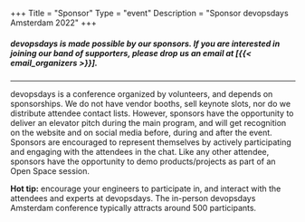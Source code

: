 +++
Title = "Sponsor"
Type = "event"
Description = "Sponsor devopsdays Amsterdam 2022"
+++

<h5>
<p>devopsdays is made possible by our sponsors. If you are interested in joining our band of supporters, please drop us an email at [{{< email_organizers >}}].</p>
<!-- <p><a href="https://assets.devopsdays.org/events/2021/amsterdam/devopsdays-amsterdam-2021-prospectus.pdf">A downloadable version of our prospectus is available here.</a></p> -->
</h5>

<hr>

devopsdays is a conference organized by volunteers, and depends on sponsorships. We do not have vendor booths, sell keynote slots, nor do we distribute attendee contact lists. However, sponsors have the opportunity to deliver an elevator pitch during the main program, and will get recognition on the website and on social media before, during and after the event. Sponsors are encouraged to represent themselves by actively participating and engaging with the attendees in the chat. Like any other attendee, sponsors have the opportunity to demo products/projects as part of an Open Space session.
<p>
  <strong>Hot tip:</strong> encourage your engineers to participate in, and interact with the attendees and experts at devopsdays. The in-person devopsdays Amsterdam conference typically attracts around 500 participants.
<p>
  
<!--
|                                                           | Gold   | Silver | Bronze  |
| --------------------------------------------------------- | ------ | ------ | ------- |
|                                                           | **3K** | **1k** | **500** |
| Sponsor slide during breaks                               | x      | x      |         |
| Product pitch (2 minute pitch - 3 times during the event) | x      |        |         |
| Virtual Sponsor area                                      | x      | x      |         |
| Discount on sponsorship for 2022                          | x      |        |         |
| Logo on website                                           | x      | x      | x       |
| Logo in emails                                            | x      | x      | x       |
| Pre-written message in main chat channel                  | x      |        |         |
| Open Space                                                | x      |        |         |
-->
